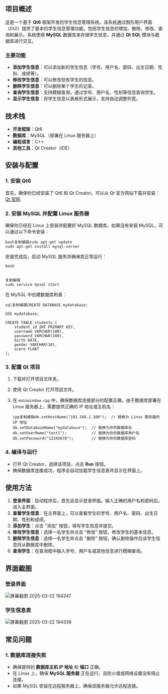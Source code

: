 ## 项目概述

这是一个基于 **Qt6** 框架开发的学生信息管理系统。该系统通过图形用户界面（GUI）提供了基本的学生信息管理功能，包括学生信息的增加、删除、修改、查询和展示。系统使用 **MySQL** 数据库来存储学生信息，并通过 **Qt SQL** 模块与数据库进行交互。

### 主要功能

- **添加学生信息**：可以添加新的学生信息（学号、用户名、密码、出生日期、性别、成绩等）。
- **修改学生信息**：可以修改现有学生的信息。
- **删除学生信息**：可以删除某个学生的记录。
- **查询学生信息**：支持模糊查询，通过学号、用户名、性别等信息查询学生。
- **显示学生信息**：将学生信息以表格形式展示，支持自动调整列宽。

## 技术栈

- **开发框架**：Qt6
- **数据库**：MySQL（部署在 Linux 服务器上）
- **编程语言**：C++
- **其他工具**：Qt Creator（IDE）

## 安装与配置

### 1. 安装 Qt6

首先，确保你已经安装了 Qt6 和 Qt Creator。可以从 Qt 官方网站下载并安装：[Qt 官网](https://www.qt.io/).

### 2. 安装 MySQL 并配置 Linux 服务器

确保你已经在 Linux 上安装并配置好 MySQL 数据库。如果没有安装 MySQL，可以通过以下命令安装：

```
bash复制编辑sudo apt-get update
sudo apt-get install mysql-server
```

安装完成后，启动 MySQL 服务并确保其正常运行：

```
bash


复制编辑
sudo service mysql start
```

在 MySQL 中创建数据库和表：

```
sql复制编辑CREATE DATABASE mydatabase;

USE mydatabase;

CREATE TABLE students (
    student_id INT PRIMARY KEY,
    username VARCHAR(100),
    password VARCHAR(100),
    birth DATE,
    gender VARCHAR(10),
    score FLOAT
);
```

### 3. 配置 Qt 项目

1. 下载并打开项目文件夹。

2. 使用 Qt Creator 打开项目文件。

3. 在 `mainwindow.cpp` 中，确保数据库连接部分的配置正确。由于数据库部署在 Linux 服务器上，需要提供正确的 IP 地址或主机名：

   ```
   cpp复制编辑db.setHostName("192.168.1.100");  // 替换为 Linux 服务器的 IP 地址
   db.setDatabaseName("mydatabase");  // 替换为你的数据库名
   db.setUserName("test1");           // 替换为你的数据库用户名
   db.setPassword("12345678");        // 替换为你的数据库密码
   ```

### 4. 编译与运行

- 打开 Qt Creator，选择该项目，点击 **Run** 按钮。
- 确保数据库连接成功，程序会自动加载学生信息表并显示在界面上。

## 使用方法

1. **登录界面**：启动程序后，首先会显示登录界面。输入正确的用户名和密码后，进入主界面。
2. **查看学生信息**：在主界面上，可以查看学生的学号、用户名、密码、出生日期、性别和成绩。
3. **添加学生**：点击 "添加" 按钮，填写学生信息并提交。
4. **修改学生信息**：选择一名学生并点击 "修改" 按钮，修改学生的基本信息。
5. **删除学生信息**：选择一名学生并点击 "删除" 按钮，确认删除操作后该学生信息将从数据库中删除。
6. **查询学生**：在查询框中输入学号、用户名或其他信息进行模糊查询。

## 界面截图

### 登录界面
![屏幕截图 2025-03-22 194247](https://github.com/user-attachments/assets/1fa1bfaa-e3f2-4483-a81f-68ea5de04acd)





### 学生信息表
![屏幕截图 2025-03-22 194338](https://github.com/user-attachments/assets/c05d0cca-6886-42a9-b728-34db6cdef204)





## 常见问题

### 1. 数据库连接失败

- 确保提供的 **数据库主机 IP 地址** 和 **端口** 正确。
- 在 Linux 上，确保 **MySQL 服务器** 正在运行，且防火墙或网络设置没有阻止连接。
- 如果 MySQL 安装在远程服务器上，确保该服务器允许远程连接。
